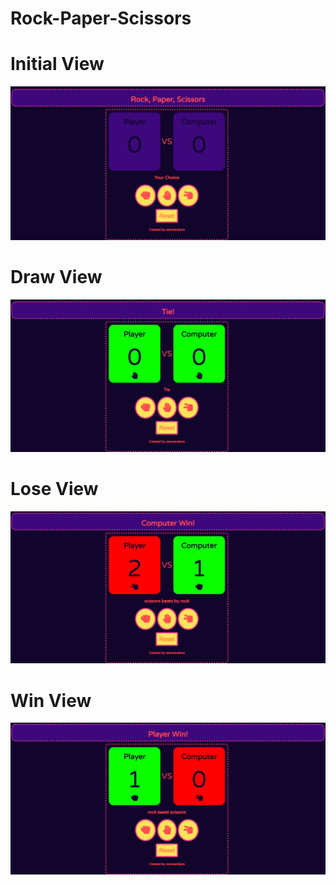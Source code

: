 # Rock-Paper-Scissors

# Initial View
![alt text](https://github.com/4lasR0ban/Rock-Paper-Scissors/blob/master/Initial%20view%20-%20Rock%2C%20Paper%2C%20Scissors.png?raw=true)
# Draw View
![alt text](https://github.com/4lasR0ban/Rock-Paper-Scissors/blob/master/Draw%20view%20-%20Rock%2C%20Paper%2C%20Scissors.png?raw=true)
# Lose View
![alt text](https://github.com/4lasR0ban/Rock-Paper-Scissors/blob/master/Lose%20view%20-%20Rock%2C%20Paper%2C%20Scissors.png?raw=true)
# Win View
![alt text](https://github.com/4lasR0ban/Rock-Paper-Scissors/blob/master/Win%20View%20-%20Rock%2C%20Paper%2C%20Scissors.png?raw=true)
